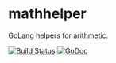 # mathhelper
GoLang helpers for arithmetic.

[![Build Status](https://travis-ci.org/apaxa-io/mathhelper.svg?branch=master)](https://travis-ci.org/apaxa-io/mathhelper) [![GoDoc](https://godoc.org/github.com/apaxa-io/mathhelper?status.svg)](https://godoc.org/github.com/apaxa-io/mathhelper)
